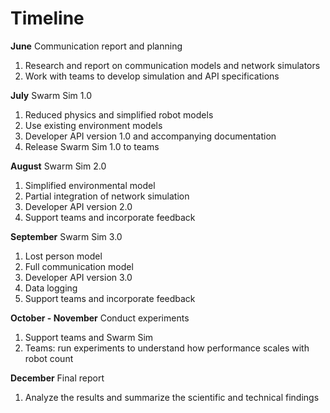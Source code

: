 # Timeline #

**June** Communication report and planning

1. Research and report on communication models and network simulators
1. Work with teams to develop simulation and API specifications

**July** Swarm Sim 1.0

1. Reduced physics and simplified robot models
1. Use existing environment models
1. Developer API version 1.0 and accompanying documentation
1. Release Swarm Sim 1.0 to teams

**August** Swarm Sim 2.0

1. Simplified environmental model
1. Partial integration of network simulation
1. Developer API version 2.0
1. Support teams and incorporate feedback

**September** Swarm Sim 3.0

1. Lost person model
1. Full communication model
1. Developer API version 3.0
1. Data logging
1. Support teams and incorporate feedback

**October - November** Conduct experiments

1. Support teams and Swarm Sim
1. Teams: run experiments to understand how performance scales with robot count

**December** Final report

1. Analyze the results and summarize the scientific and technical findings



